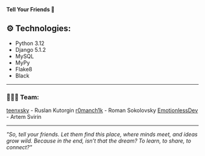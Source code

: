 **Tell Your Friends 💚**

## ⚙️ Technologies:

- Python 3.12
- Django 5.1.2
- MySQL
- MyPy
- Flake8
- Black

---

### 👨🏻‍💻 Team:

[teenxsky](https://github.com/teenxsky) - Ruslan Kutorgin
[r0manch1k](https://github.com/r0manch1k) - Roman Sokolovsky 
[EmotionlessDev](https://github.com/EmotionlessDev) - Artem Svirin

---

*"So, tell your friends. Let them find this place, where minds meet, and ideas grow wild. Because in the end, isn’t that the dream? To learn, to share, to connect?"*  

